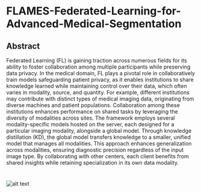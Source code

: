 # FLAMES-Federated-Learning-for-Advanced-Medical-Segmentation

## Abstract

Federated Learning (FL) is gaining traction across numerous fields for its ability to foster collaboration among multiple participants while preserving data privacy. In the medical domain, FL plays a pivotal role in collaboratively train models safeguarding patient privacy, as it enables institutions to share knowledge learned while maintaining control over their data, which often varies in modality, source, and quantity. For example, different institutions may contribute with distinct types of medical imaging data, originating from diverse machines and patient populations. Collaboration among these institutions enhances performance on shared tasks by leveraging the diversity of modalities across sites.
The framework employs several modality-specific models hosted on the server, each designed for a particular imaging modality, alongside a global model. Through knowledge distillation (KD), the global model transfers knowledge to a smaller, unified model that manages all modalities. This approach enhances generalization across modalities, ensuring diagnostic precision regardless of the input image type. By collaborating with other centers, each client benefits from shared insights while retaining specialization in its own data modality.

#

![alt text](https://github.com/MODAL-UNINA/FLAMES---Federated-Learning-for-Advanced-Medical-Segmentation/blob/main/Images/Framework.png)
